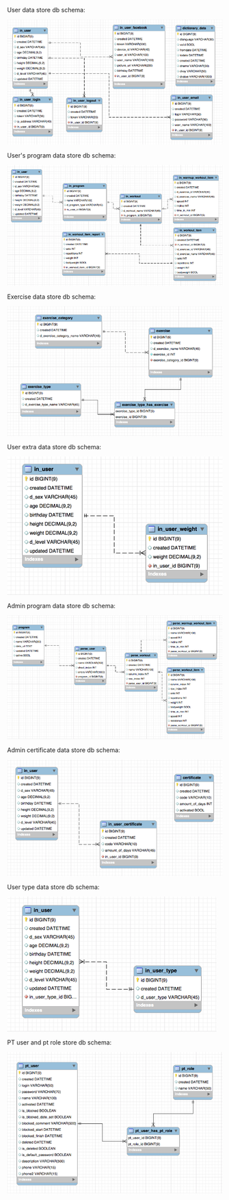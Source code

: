 User data store db schema:

![pt schema](pt-schema-login-v3.png)

User's program data store db schema:

![pt schema](pt-schema-program-v3.png)

Exercise data store db schema:

![pt schema](pt-schema-exercise-v3.png)

User extra data store db schema:

![pt schema](pt-schema-user-data-v1.png)

Admin program data store db schema:

![pt schema](pt-schema-program-data-v3.png)

Admin certificate data store db schema:

![pt schema](pt-schema-certificate-v1.png)

User type data store db schema:

![pt schema](pt-schema-user-type-v1.png)

PT user and pt role store db schema:

![pt schema](pt-schema-user-and-role-v2.png)

